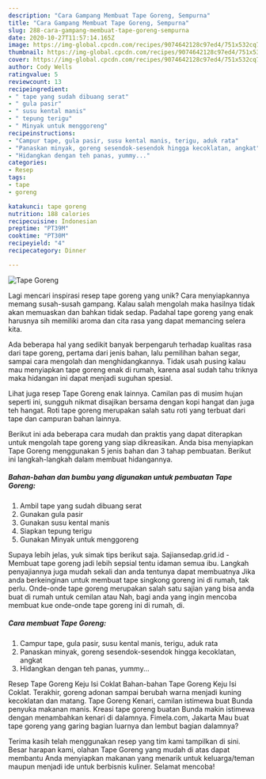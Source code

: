 ```yaml
---
description: "Cara Gampang Membuat Tape Goreng, Sempurna"
title: "Cara Gampang Membuat Tape Goreng, Sempurna"
slug: 288-cara-gampang-membuat-tape-goreng-sempurna
date: 2020-10-27T11:57:14.165Z
image: https://img-global.cpcdn.com/recipes/9074642128c97ed4/751x532cq70/tape-goreng-foto-resep-utama.jpg
thumbnail: https://img-global.cpcdn.com/recipes/9074642128c97ed4/751x532cq70/tape-goreng-foto-resep-utama.jpg
cover: https://img-global.cpcdn.com/recipes/9074642128c97ed4/751x532cq70/tape-goreng-foto-resep-utama.jpg
author: Cody Wells
ratingvalue: 5
reviewcount: 13
recipeingredient:
- " tape yang sudah dibuang serat"
- " gula pasir"
- " susu kental manis"
- " tepung terigu"
- " Minyak untuk menggoreng"
recipeinstructions:
- "Campur tape, gula pasir, susu kental manis, terigu, aduk rata"
- "Panaskan minyak, goreng sesendok-sesendok hingga kecoklatan, angkat"
- "Hidangkan dengan teh panas, yummy..."
categories:
- Resep
tags:
- tape
- goreng

katakunci: tape goreng 
nutrition: 188 calories
recipecuisine: Indonesian
preptime: "PT39M"
cooktime: "PT30M"
recipeyield: "4"
recipecategory: Dinner

---
```



![Tape Goreng](https://img-global.cpcdn.com/recipes/9074642128c97ed4/751x532cq70/tape-goreng-foto-resep-utama.jpg)

Lagi mencari inspirasi resep tape goreng yang unik? Cara menyiapkannya memang susah-susah gampang. Kalau salah mengolah maka hasilnya tidak akan memuaskan dan bahkan tidak sedap. Padahal tape goreng yang enak harusnya sih memiliki aroma dan cita rasa yang dapat memancing selera kita.

Ada beberapa hal yang sedikit banyak berpengaruh terhadap kualitas rasa dari tape goreng, pertama dari jenis bahan, lalu pemilihan bahan segar, sampai cara mengolah dan menghidangkannya. Tidak usah pusing kalau mau menyiapkan tape goreng enak di rumah, karena asal sudah tahu triknya maka hidangan ini dapat menjadi suguhan spesial.

Lihat juga resep Tape Goreng enak lainnya. Camilan pas di musim hujan seperti ini, sungguh nikmat disajikan bersama dengan kopi hangat dan juga teh hangat. Roti tape goreng merupakan salah satu roti yang terbuat dari tape dan campuran bahan lainnya.


Berikut ini ada beberapa cara mudah dan praktis yang dapat diterapkan untuk mengolah tape goreng yang siap dikreasikan. Anda bisa menyiapkan Tape Goreng menggunakan 5 jenis bahan dan 3 tahap pembuatan. Berikut ini langkah-langkah dalam membuat hidangannya.

<!--inarticleads1-->

##### Bahan-bahan dan bumbu yang digunakan untuk pembuatan Tape Goreng:

1. Ambil  tape yang sudah dibuang serat
1. Gunakan  gula pasir
1. Gunakan  susu kental manis
1. Siapkan  tepung terigu
1. Gunakan  Minyak untuk menggoreng


Supaya lebih jelas, yuk simak tips berikut saja. Sajiansedap.grid.id - Membuat tape goreng jadi lebih sepsial tentu idaman semua ibu. Langkah penyajiannya juga mudah sekali dan anda tentunya dapat membuatnya Jika anda berkeinginan untuk membuat tape singkong goreng ini di rumah, tak perlu. Onde-onde tape goreng merupakan salah satu sajian yang bisa anda buat di rumah untuk cemilan atau Nah, bagi anda yang ingin mencoba membuat kue onde-onde tape goreng ini di rumah, di. 

<!--inarticleads2-->

##### Cara membuat Tape Goreng:

1. Campur tape, gula pasir, susu kental manis, terigu, aduk rata
1. Panaskan minyak, goreng sesendok-sesendok hingga kecoklatan, angkat
1. Hidangkan dengan teh panas, yummy...


Resep Tape Goreng Keju Isi Coklat Bahan-bahan Tape Goreng Keju Isi Coklat. Terakhir, goreng adonan sampai berubah warna menjadi kuning kecoklatan dan matang. Tape Goreng Kenari, camilan istimewa buat Bunda penyuka makanan manis. Kreasi tape goreng buatan Bunda makin istimewa dengan menambahkan kenari di dalamnya. Fimela.com, Jakarta Mau buat tape goreng yang garing bagian luarnya dan lembut bagian dalamnya? 

Terima kasih telah menggunakan resep yang tim kami tampilkan di sini. Besar harapan kami, olahan Tape Goreng yang mudah di atas dapat membantu Anda menyiapkan makanan yang menarik untuk keluarga/teman maupun menjadi ide untuk berbisnis kuliner. Selamat mencoba!
